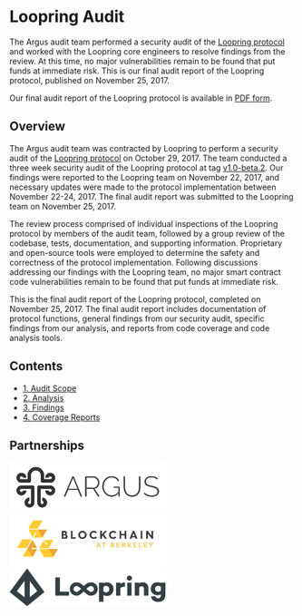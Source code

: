 # Loopring Audit

The Argus audit team performed a security audit of the [Loopring protocol](https://github.com/Loopring/protocol) and worked with the Loopring core engineers to resolve findings from the review. At this time, no major vulnerabilities remain to be found that put funds at immediate risk. This is our final audit report of the Loopring protocol, published on November 25, 2017.

Our final audit report of the Loopring protocol is available in [PDF form](./LoopringAudit.pdf).

## Overview

The Argus audit team was contracted by Loopring to perform a security audit of the [Loopring protocol](https://github.com/Loopring/protocol) on October 29, 2017. The team conducted a three week security audit of the Loopring protocol at tag [v1.0-beta.2](https://github.com/Loopring/protocol/tree/v1.0-beta.2). Our findings were reported to the Loopring team on November 22, 2017, and necessary updates were made to the protocol implementation between November 22-24, 2017. The final audit report was submitted to the Loopring team on November 25, 2017.

The review process comprised of individual inspections of the Loopring protocol by members of the audit team, followed by a group review of the codebase, tests, documentation, and supporting information. Proprietary and open-source tools were employed to determine the safety and correctness of the protocol implementation. Following discussions addressing our findings with the Loopring team, no major smart contract code vulnerabilities remain to be found that put funds at immediate risk.

This is the final audit report of the Loopring protocol, completed on November 25, 2017. The final audit report includes documentation of protocol functions, general findings from our security audit, specific findings from our analysis, and reports from code coverage and code analysis tools.

## Contents

* [1. Audit Scope](./Audit.md)
* [2. Analysis](./Analysis.md)
* [3. Findings](./Findings.md)
* [4. Coverage Reports](./Coverage.md)

## Partnerships

<img src="./additional/argus.png" width="275" alt="Argus"> <img src="./additional/blockchain.png" width="275" alt="Blockchain at Berkeley"> <img src="./additional/loopring.png" width="275" alt="Loopring Foundation">